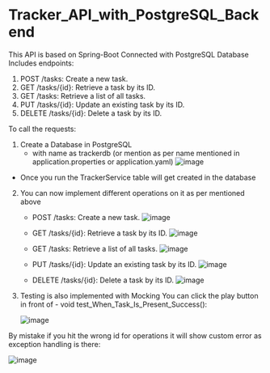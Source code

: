 # Tracker_API_with_PostgreSQL_Backend

This API is based on Spring-Boot
Connected with PostgreSQL Database
Includes endpoints:
1) POST /tasks: Create a new task.
2) GET /tasks/{id}: Retrieve a task by its ID.
3) GET /tasks: Retrieve a list of all tasks.
4) PUT /tasks/{id}: Update an existing task by its ID.
5) DELETE /tasks/{id}: Delete a task by its ID.


To call the requests:

1) Create a Database in PostgreSQL
   - with name as trackerdb (or mention as per name mentioned in application.properties or application.yaml)
![image](https://github.com/Wh0mM1/Tracker_API_with_PostgreSQL_Backend/assets/90375499/e4ff60c4-08bd-4322-a3b1-dcfbcd6abc61)

- Once you run the TrackerService table will get created in the database

2) You can now implement different operations on it as per mentioned above
   - POST /tasks: Create a new task.
    ![image](https://github.com/Wh0mM1/Tracker_API_with_PostgreSQL_Backend/assets/90375499/028b85c3-3fa1-483a-8d10-9bf8b1e1f476)

   - GET /tasks/{id}: Retrieve a task by its ID.
     ![image](https://github.com/Wh0mM1/Tracker_API_with_PostgreSQL_Backend/assets/90375499/db2d5eb1-46f1-4168-a609-6ed9ff6b1d44)

   - GET /tasks: Retrieve a list of all tasks.
     ![image](https://github.com/Wh0mM1/Tracker_API_with_PostgreSQL_Backend/assets/90375499/dc7f8d34-443a-4755-91f7-5864bf924e44)

   - PUT /tasks/{id}: Update an existing task by its ID.
     ![image](https://github.com/Wh0mM1/Tracker_API_with_PostgreSQL_Backend/assets/90375499/856fe9f8-e657-4c87-9e6e-da834e4d7cd9)

   - DELETE /tasks/{id}: Delete a task by its ID.
     ![image](https://github.com/Wh0mM1/Tracker_API_with_PostgreSQL_Backend/assets/90375499/4dbfa2f2-2cd3-42b0-8c64-2da481f83ec3)

3) Testing is also implemented with Mocking
    You can click the play button in front of - void test_When_Task_Is_Present_Success():
   
   ![image](https://github.com/Wh0mM1/Tracker_API_with_PostgreSQL_Backend/assets/90375499/2836bf70-3ae7-4a12-b4d1-ebad1944288b)

By mistake if you hit the wrong id for operations it will show custom error as exception handling is there:

![image](https://github.com/Wh0mM1/Tracker_API_with_PostgreSQL_Backend/assets/90375499/eb08120e-7645-4742-95ca-d202080aa180)





